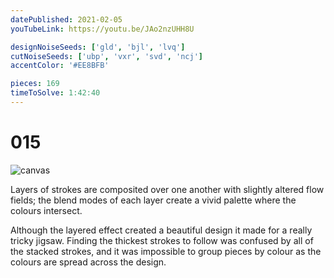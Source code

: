 ```yaml
---
datePublished: 2021-02-05
youTubeLink: https://youtu.be/JAo2nzUHH8U

designNoiseSeeds: ['gld', 'bjl', 'lvq']
cutNoiseSeeds: ['ubp', 'vxr', 'svd', 'ncj']
accentColor: '#EE8BFB'

pieces: 169
timeToSolve: 1:42:40
---
```


# 015

![canvas](https://res.cloudinary.com/abstract-puzzles/image/upload/w_2000/015_gld-bjl-lvq_ubp-vxr-svd-ncj?raw=true)

Layers of strokes are composited over one another with slightly altered flow fields; the blend modes of each layer create a vivid palette where the colours intersect.

Although the layered effect created a beautiful design it made for a really tricky jigsaw. Finding the thickest strokes to follow was confused by all of the stacked strokes, and it was impossible to group pieces by colour as the colours are spread across the design.
